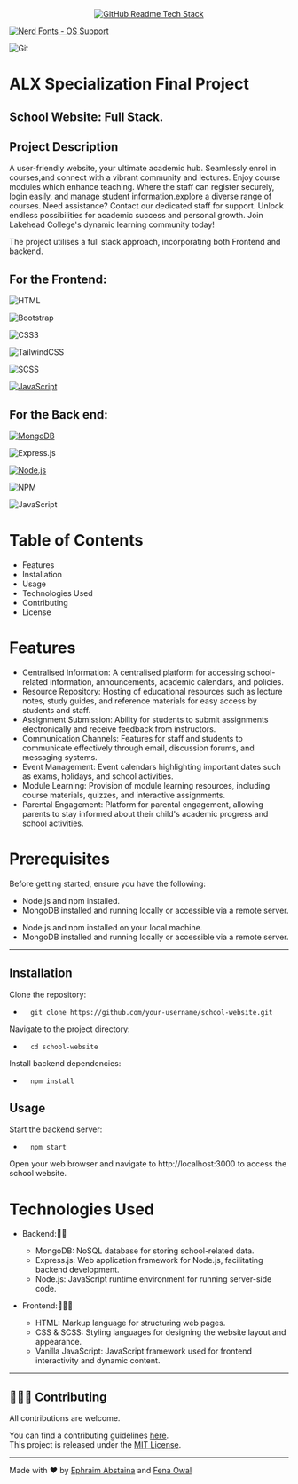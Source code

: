 <div align="center">
  <a href="https://github-readme-tech-stack.vercel.app">
    <img src="https://github-readme-tech-stack.vercel.app/api/cards?title=GitHub+Readme+Tech+Stack&align=center&titleAlign=center&fontSize=20&lineHeight=10&lineCount=2&theme=ayu&width=450&bg=%25230B0E14&titleColor=%231c9eff&line1=JavaScript%2CJavaScript%2Cauto%3Btailwindcss%2Ctailwind%2Cauto%3BExpressjs%2CExpressjs%2Cauto%3B&line2=MongoDB%2CMongoDB%2Cffffff%3BHTML%2CHTML%2Cauto%3BNodeJS%2CNodeJS%2Cauto%3B" alt="GitHub Readme Tech Stack" /> 
  </a>
</div>  

 
<a href="#patched-fonts" title=""><img src="https://raw.githubusercontent.com/wiki/ryanoasis/nerd-fonts/images/faux-shield-badge-os-logos.svg?sanitize=true" alt="Nerd Fonts - OS Support"></a>

![Git](https://img.shields.io/badge/git-%23F05033.svg?style=for-the-badge&logo=git&logoColor=white)

# ALX Specialization Final Project

## School Website: Full Stack.

## Project Description


<p> A user-friendly website, your ultimate academic hub. Seamlessly enrol in courses,and connect with a vibrant community and lectures. Enjoy course modules which enhance teaching. Where the staff can register securely, login easily, and manage student information.explore a diverse range of courses.
 Need assistance? Contact our dedicated staff for support. Unlock endless possibilities for academic success and personal growth. Join Lakehead College's dynamic learning community today!
</p>

The project utilises a full stack approach, incorporating both Frontend and backend.

## For the Frontend:

![HTML](https://img.shields.io/badge/html-%23E34F26.svg?style=for-the-badge&logo=html&logoColor=white)  

![Bootstrap](https://img.shields.io/badge/bootstrap-%238511FA.svg?style=for-the-badge&logo=bootstrap&logoColor=white)

![CSS3](https://img.shields.io/badge/css3-%231572B6.svg?style=for-the-badge&logo=css3&logoColor=white)  

![TailwindCSS](https://img.shields.io/badge/tailwindcss-%2338B2AC.svg?style=for-the-badge&logo=tailwind-css&logoColor=white)

![SCSS](https://img.shields.io/badge/sass-%23CC6699.svg?style=for-the-badge&logo=sass&logoColor=white)

[![JavaScript](https://img.shields.io/badge/-JavaScript-black?style=for-the-badge&logo=javascript&logoColor=white)](https://developer.mozilla.org/en-US/docs/Web/JavaScript)



## For the Back end:

[![MongoDB](https://img.shields.io/badge/-MongoDB-darkgreen?style=for-the-badge&logo=mongodb&logoColor=white)]()

![Express.js](https://img.shields.io/badge/express.js-%23404d59.svg?style=for-the-badge&logo=express&logoColor=%2361DAFB) 


[![Node.js](https://img.shields.io/badge/-Node.js-339933?style=for-the-badge&logo=Node.js&logoColor=white)]() 

![NPM](https://img.shields.io/badge/NPM-%23CB3837.svg?style=for-the-badge&logo=npm&logoColor=white) 

![JavaScript](https://img.shields.io/badge/javascript-%23323330.svg?style=for-the-badge&logo=javascript&logoColor=%23F7DF1E)


# Table of Contents
* Features
* Installation
* Usage
* Technologies Used
* Contributing
* License

# Features

* Centralised Information: A centralised platform for accessing school-related information, announcements, academic calendars, and policies.
* Resource Repository: Hosting of educational resources such as lecture notes, study guides, and reference materials for easy access by students and staff.
* Assignment Submission: Ability for students to submit assignments electronically and receive feedback from instructors.
* Communication Channels: Features for staff and students to communicate effectively through email, discussion forums, and messaging systems.
* Event Management: Event calendars highlighting important dates such as exams, holidays, and school activities.
* Module Learning: Provision of module learning resources, including course materials, quizzes, and interactive assignments.
* Parental Engagement: Platform for parental engagement, allowing parents to stay informed about their child's academic progress and school activities.

# Prerequisites

Before getting started, ensure you have the following:
- Node.js and npm installed.
- MongoDB installed and running locally or accessible via a remote server.
* Node.js and npm installed on your local machine.
* MongoDB installed and running locally or accessible via a remote server.

<hr>

## Installation

Clone the repository:

*       git clone https://github.com/your-username/school-website.git

Navigate to the project directory:
*       cd school-website

Install backend dependencies:
*       npm install

## Usage

Start the backend server:
*       npm start

Open your web browser and navigate to http://localhost:3000 to access the school website.
  
# Technologies Used

* Backend:👨‍💻
    * MongoDB: NoSQL database for storing school-related data.
    * Express.js: Web application framework for Node.js, facilitating backend development.
    * Node.js: JavaScript runtime environment for running server-side code.

* Frontend:🧑🏼‍💻
    * HTML: Markup language for structuring web pages.
    * CSS & SCSS: Styling languages for designing the website layout and appearance.
    * Vanilla JavaScript: JavaScript framework used for frontend interactivity and dynamic content.
<hr>

## 🧑‍🤝‍🧑 Contributing

All contributions are welcome.
  
You can find a contributing guidelines [here](CONTRIBUTING.md).  
This project is released under the [MIT License](LICENSE).

<hr>

Made with ❤️  by  [Ephraim Abstaina](https://github.com/Abstaina44) and [Fena Owal](https://github.com/konditi1)
